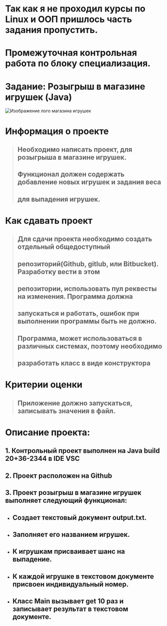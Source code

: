  # **Так как я не проходил курсы по Linux и ООП пришлось часть задания пропустить.**


Промежуточная контрольная работа по блоку специализация.
====



# Задание: Розыгрыш в магазине игрушек (Java)

![Изображение лого магазина игрушек](https://sun9-50.userapi.com/impg/ufdnrOVBZY6Rlq8X0QsGGUcx6432ctoKX3LU9Q/uPZ-xwBDNS4.jpg?size=595x423&quality=96&sign=5d6bec6f6dfd2a1e9fe19523ab239609&type=album "Магазин игрушек")


Информация о проекте
====
> ## Необходимо написать проект, для розыгрыша в магазине игрушек.
> ## Функционал должен содержать добавление новых игрушек и задания веса
> ## для выпадения игрушек.


Как сдавать проект
====
> ## Для сдачи проекта необходимо создать отдельный общедоступный
> ## репозиторий(Github, gitlub, или Bitbucket). Разработку вести в этом
> ## репозитории, использовать пул реквесты на изменения. Программа должна
> ## запускаться и работать, ошибок при выполнении программы быть не должно.
> ## Программа, может использоваться в различных системах, поэтому необходимо
> ## разработать класс в виде конструктора


Критерии оценки
====
> ## Приложение должно запускаться, записывать значения в файл.



Описание проекта:
====
## 1. Контрольный проект выполнен на Java build 20+36-2344 в IDE VSC
## 2. Проект расположен на Github
## 3. Проект розыгрыш в магазине игрушек выполняет следующий функционал:

* ## Создает текстовый документ output.txt.
* ## Заполняет его названием игрушек.
* ## К игрушкам присваивает шанс на выпадение.
* ## К каждой игрушке в текстовом документе присвоен индивидуальный номер.
* ## Класс Main вызывает get 10 раз и записывает результат в текстовом документе.